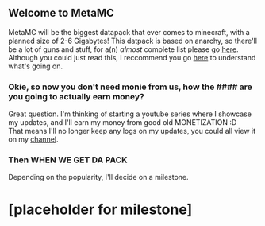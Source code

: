 ## Welcome to MetaMC
MetaMC will be the biggest datapack that ever comes to minecraft, with a planned size of 2-6 Gigabytes! This datpack is based on anarchy, so there'll be a lot of guns and stuff, for a(n) *almost* complete list please go [here](https://github.com/NOTANO0B/MetaMC/blob/master/planned-features.md).
<br> Although you could just read this, I reccommend you go [here](https://github.com/NOTANO0B/MetaMC/blob/master/old.md) to understand what's going on.
### Okie, so now you don't need monie from us, how the #### are you going to actually earn money?
Great question. I'm thinking of starting a youtube series where I showcase my updates, and I'll earn my money from good old MONETIZATION :D
<br> That means I'll no longer keep any logs on my updates, you could all view it on my [channel](https://www.youtube.com/channel/UCJQxqjtVvZIQ6ERq4e3auug?view_as=subscriber).
### Then WHEN WE GET DA PACK
Depending on the popularity, I'll decide on a milestone.
# [placeholder for milestone]
